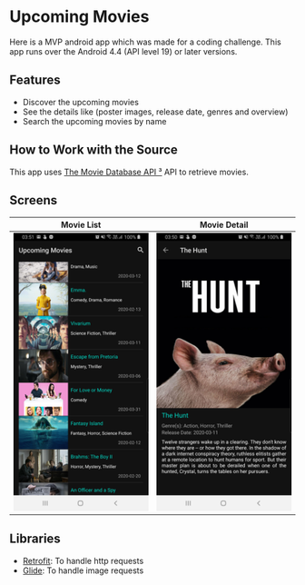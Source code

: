 # Upcoming Movies

Here is a MVP android app which was made for a coding challenge.
This app runs over the Android 4.4 (API level 19) or later versions. 

## Features

- Discover the upcoming movies
- See the details like (poster images, release date, genres and overview)
- Search the upcoming movies by name

## How to Work with the Source

This app uses [The Movie Database API ³](https://www.themoviedb.org/documentation/api) API to retrieve movies.

## Screens
| Movie List | Movie Detail |
| --- | --- |
| <img src='./screenshots/movie-list.png' width=250> | <img src='./screenshots/movie-detail.png' width=250> |

## Libraries

* [Retrofit](https://square.github.io/retrofit/): To handle http requests
* [Glide](https://github.com/bumptech/glide): To handle image requests
